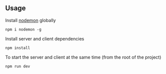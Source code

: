 ## Usage

Install [nodemon](https://github.com/remy/nodemon) globally

```
npm i nodemon -g
```

Install server and client dependencies

```
npm install
```

To start the server and client at the same time (from the root of the project)

```
npm run dev
```
